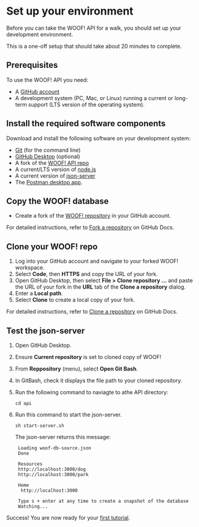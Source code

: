 # Set up your environment
Before you can take the WOOF! API for a walk, you should set up your development environment.

This is a one-off setup that should take about 20 minutes to complete.

## Prerequisites
To use the WOOF! API you need:
* A [GitHub account](https://github.com/)
* A development system (PC, Mac, or Linux) running a current or long-term support (LTS version of the operating system).

## Install the required software components
Download and install the following software on your development system:
* [Git](https://docs.github.com/en/get-started/quickstart/set-up-git) (for the command line)
* [GitHub Desktop](https://desktop.github.com) (optional)
* A fork of the [WOOF! API repo](https://github.com/SophieLAPIDOC/WOOF)
* A current/LTS version of [node.js](https://nodejs.org/en)
* A current version of [json-server](https://www.npmjs.com/package/json-server)
* The [Postman desktop app](https://www.postman.com/downloads/). 

## Copy the WOOF! database
* Create a fork of the [WOOF! repository](https://github.com/SophieLAPIDOC/WOOF) in your GitHub account.

For detailed instructions, refer to [Fork a repository](https://docs.github.com/en/pull-requests/collaborating-with-pull-requests/working-with-forks/fork-a-repo) on GitHub Docs.

## Clone your WOOF! repo 
1. Log into your GitHub account and navigate to your forked WOOF! workspace.
2. Select **Code**, then **HTTPS** and copy the URL of your fork.
3. Open GitHub Desktop, then select **File > Clone repository ...** and paste the URL of your fork in the **URL** tab of the **Clone a repository** dialog.
4. Enter a **Local path**.
4. Select **Clone** to create a local copy of your fork.

For detailed instructions, refer to [Clone a repository](https://docs.github.com/en/repositories/creating-and-managing-repositories/cloning-a-repository) on GitHub Docs.

## Test the json-server
1. Open GitHub Desktop.
2. Ensure **Current repository** is set to cloned copy of WOOF!
3. From **Reppository** (menu), select **Open Git Bash**.
3. In GitBash, check  it displays the file path to your cloned repository.
4. Run the following command to naviagte to athe API directory:

    ```
    cd api
    ```
2. Run this command to start the json-server.
    ```
    sh start-server.sh
    ```
    The json-server returns this message:
  
   ```
    Loading woof-db-source.json
    Done

    Resources
    http://localhost:3000/dog
    http://localhost:3000/park

    Home
     http://localhost:3000

    Type s + enter at any time to create a snapshot of the database
    Watching...
    ```

Success! You are now ready for your [first tutorial](quick-start.md).
